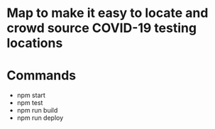 # Map to make it easy to locate and crowd source COVID-19 testing locations

# Commands

* npm start
* npm test
* npm run build
* npm run deploy
